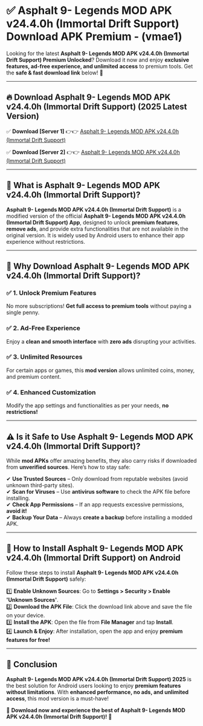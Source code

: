 
# ✅ Asphalt 9- Legends MOD APK v24.4.0h (Immortal Drift Support) Download APK Premium -  (vmae1) 

Looking for the latest **Asphalt 9- Legends MOD APK v24.4.0h (Immortal Drift Support) Premium Unlocked**? Download it now and enjoy **exclusive features, ad-free experience, and unlimited access** to premium tools. Get the **safe & fast download link** below! 🚀

---

## 🔥 Download Asphalt 9- Legends MOD APK v24.4.0h (Immortal Drift Support) (2025 Latest Version)

✅ **Download [Server 1]** 👉👉 [Asphalt 9- Legends MOD APK v24.4.0h (Immortal Drift Support) ](https://apkcomod.com?title=Asphalt_9-_Legends_MOD_APK_v24.4.0h_(Immortal_Drift_Support))  

✅ **Download [Server 2]** 👉👉 [Asphalt 9- Legends MOD APK v24.4.0h (Immortal Drift Support) ](https://apkcomod.com?title=Asphalt_9-_Legends_MOD_APK_v24.4.0h_(Immortal_Drift_Support))  


---

## 📌 What is Asphalt 9- Legends MOD APK v24.4.0h (Immortal Drift Support)?

**Asphalt 9- Legends MOD APK v24.4.0h (Immortal Drift Support)** is a modified version of the official **Asphalt 9- Legends MOD APK v24.4.0h (Immortal Drift Support) App**, designed to unlock **premium features**, **remove ads**, and provide extra functionalities that are not available in the original version. It is widely used by Android users to enhance their app experience without restrictions.

---

## 🌟 Why Download Asphalt 9- Legends MOD APK v24.4.0h (Immortal Drift Support)?

### ✅ 1. Unlock Premium Features
No more subscriptions! **Get full access to premium tools** without paying a single penny.

### ✅ 2. Ad-Free Experience
Enjoy a **clean and smooth interface** with **zero ads** disrupting your activities.

### ✅ 3. Unlimited Resources
For certain apps or games, this **mod version** allows unlimited coins, money, and premium content.

### ✅ 4. Enhanced Customization
Modify the app settings and functionalities as per your needs, **no restrictions!**

---

## ⚠️ Is it Safe to Use Asphalt 9- Legends MOD APK v24.4.0h (Immortal Drift Support)?

While **mod APKs** offer amazing benefits, they also carry risks if downloaded from **unverified sources**. Here’s how to stay safe:

✔ **Use Trusted Sources** – Only download from reputable websites (avoid unknown third-party sites).  
✔ **Scan for Viruses** – Use **antivirus software** to check the APK file before installing.  
✔ **Check App Permissions** – If an app requests excessive permissions, **avoid it!**  
✔ **Backup Your Data** – Always **create a backup** before installing a modded APK.

---

## 📲 How to Install Asphalt 9- Legends MOD APK v24.4.0h (Immortal Drift Support) on Android

Follow these steps to install **Asphalt 9- Legends MOD APK v24.4.0h (Immortal Drift Support)** safely:

1️⃣ **Enable Unknown Sources**: Go to **Settings > Security > Enable 'Unknown Sources'**.  
2️⃣ **Download the APK File**: Click the download link above and save the file on your device.  
3️⃣ **Install the APK**: Open the file from **File Manager** and tap **Install**.  
4️⃣ **Launch & Enjoy**: After installation, open the app and enjoy **premium features for free!**

---

## 🚀 Conclusion

**Asphalt 9- Legends MOD APK v24.4.0h (Immortal Drift Support) 2025** is the best solution for Android users looking to enjoy **premium features without limitations**. With **enhanced performance, no ads, and unlimited access**, this mod version is a must-have!

🔻 **Download now and experience the best of Asphalt 9- Legends MOD APK v24.4.0h (Immortal Drift Support)!** 🔻

